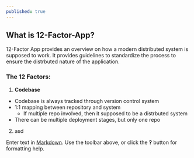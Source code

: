 ```yaml
---
published: true
---
```

## What is 12-Factor-App?

12-Factor App provides an overview on how a modern distributed system is supposed to work. It provides guidelines to standardize the process to ensure the distrbuted nature of the application. 


### The 12 Factors:
1. **Codebase**
- Codebase is always tracked through version control system
- 1:1 mapping between repository and system
	- If multiple repo involved, then it supposed to be a distrbuted system
- There can be multiple deployment stages, but only one repo
2. asd


Enter text in [Markdown](http://daringfireball.net/projects/markdown/). Use the toolbar above, or click the **?** button for formatting help.
